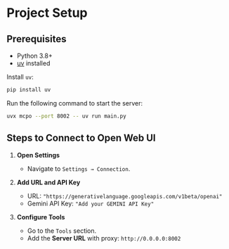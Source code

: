 # Project Setup

## Prerequisites
- Python 3.8+
- [uv](https://pypi.org/project/uv/) installed

Install `uv`:
```bash
pip install uv
```

Run the following command to start the server:
```bash
uvx mcpo --port 8002 -- uv run main.py
```
## Steps to Connect to Open Web UI

1. **Open Settings**
   - Navigate to `Settings → Connection`.

2. **Add URL and API Key**
   - URL: `"https://generativelanguage.googleapis.com/v1beta/openai"`
   - Gemini API Key: `"Add your GEMINI API Key"`

3. **Configure Tools**
   - Go to the `Tools` section.
   - Add the **Server URL** with proxy: `http://0.0.0.0:8002`